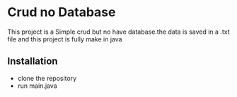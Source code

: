 # Crud no Database

This project is a Simple crud but no have database.the data is saved in a .txt file and this project is fully make in java




## Installation

- clone the repository
- run main.java
